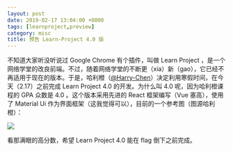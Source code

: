 ```yaml
---
layout: post
date: 2019-02-17 13:04:00 +0800
tags: [learnproject,preview]
category: misc
title: 预告 Learn-Project 4.0 版
---
```


不知道大家听没听说过 Google Chrome 有个插件，叫做 Learn Project ，是一个网络学堂的改良前端。不过，随着网络学堂的不断更（xia）新（gao），它已经不再适用于现在的版本。于是，哈利橙（[@Harry-Chen](https://github.com/Harry-Chen)）决定利用寒假时间，在今天（2.17）之前完成 Learn Project 4.0 的开发。为什么叫 4.0 呢，因为哈利橙课程的 GPA 众数是 4.0 。这个版本采用先进的 React 框架编写（Vue 塞高），使用了 Material Ui 作为界面框架（这我觉得可以），目前的一个参考图（图源哈利橙）：

![](/learn_project.png)

看那满眼的高分数，希望 Learn Project 4.0 能在 flag 倒下之前完成。

